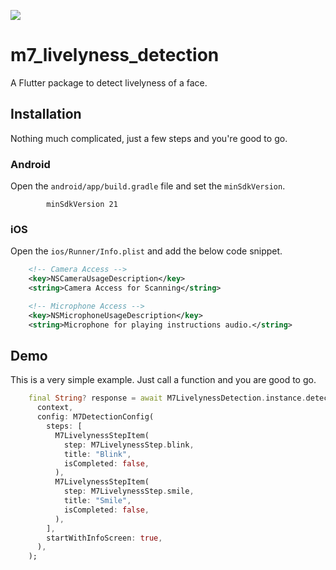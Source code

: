 ![](https://secureservercdn.net/160.153.137.91/nns.2aa.myftpupload.com/wp-content/uploads/thegem-logos/logo_02b434f906abd43095b870f23c028412_2x.png)

# m7_livelyness_detection

A Flutter package to detect livelyness of a face.

## Installation
Nothing much complicated, just a few steps and you're good to go.

### Android
Open the `android/app/build.gradle` file and set the `minSdkVersion`.
```
        minSdkVersion 21
```

### iOS
Open the `ios/Runner/Info.plist` and add the below code snippet.
```xml
	<!-- Camera Access -->
	<key>NSCameraUsageDescription</key>
	<string>Camera Access for Scanning</string>

	<!-- Microphone Access -->
	<key>NSMicrophoneUsageDescription</key>
	<string>Microphone for playing instructions audio.</string>
```

## Demo
This is a very simple example. Just call a function and you are good to go.

```dart
    final String? response = await M7LivelynessDetection.instance.detectLivelyness(
      context,
      config: M7DetectionConfig(
        steps: [
          M7LivelynessStepItem(
            step: M7LivelynessStep.blink,
            title: "Blink",
            isCompleted: false,
          ),
          M7LivelynessStepItem(
            step: M7LivelynessStep.smile,
            title: "Smile",
            isCompleted: false,
          ),
        ],
        startWithInfoScreen: true,
      ),
    );
```